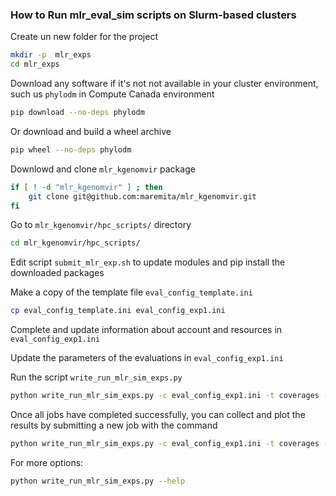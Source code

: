 ### How to Run mlr\_eval\_sim scripts on Slurm-based clusters

Create un new folder for the project

```sh
mkdir -p  mlr_exps
cd mlr_exps
```

Download any software if it's not not available in your cluster environment, 
such us `phylodm` in Compute Canada environment

```sh
pip download --no-deps phylodm
```

Or download and build a wheel archive

```sh
pip wheel --no-deps phylodm
```

Downlowd and clone `mlr_kgenomvir` package

```sh
if [ ! -d "mlr_kgenomvir" ] ; then
    git clone git@github.com:maremita/mlr_kgenomvir.git
fi
```

Go to `mlr_kgenomvir/hpc_scripts/` directory

```sh
cd mlr_kgenomvir/hpc_scripts/
```

Edit script `submit_mlr_exp.sh` to update modules and pip install the downloaded packages

Make a copy of the template file `eval_config_template.ini`

```sh
cp eval_config_template.ini eval_config_exp1.ini
```

Complete and update information about account and resources in `eval_config_exp1.ini`

Update the parameters of the evaluations in `eval_config_exp1.ini`


Run the script `write_run_mlr_sim_exps.py`

```sh
python write_run_mlr_sim_exps.py -c eval_config_exp1.ini -t coverages --submit

```

Once all jobs have completed successfully, you can collect and plot the results 
by submitting a new job with the command

```sh
python write_run_mlr_sim_exps.py -c eval_config_exp1.ini -t coverages --plot-only --submit
```

For more options:

```sh
python write_run_mlr_sim_exps.py --help
```
